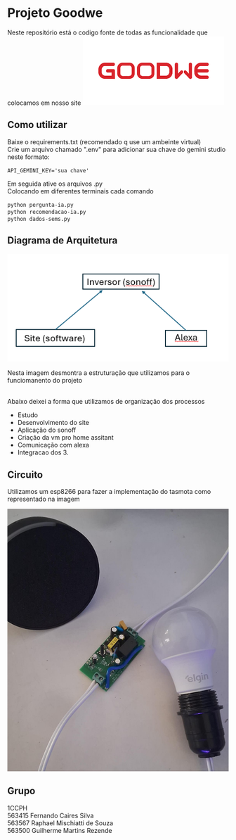# Projeto Goodwe 
Neste repositório está o codigo fonte de todas as funcionalidade que colocamos em nosso site 
![Dashboard](./imagens/logo-goodwe.png)

## Como utilizar
Baixe o requirements.txt (recomendado q use um ambeinte virtual)\
Crie um arquivo chamado ".env" para adicionar sua chave do gemini studio neste formato:
```
API_GEMINI_KEY='sua chave'
```
Em seguida ative os arquivos .py \
Colocando em diferentes terminais cada comando
```
python pergunta-ia.py
python recomendacao-ia.py 
python dados-sems.py
```



## Diagrama de Arquitetura 
![Dashboard](./imagens/diagrama.png)

Nesta imagem desmontra a estruturação que utilizamos para o funciomanento do projeto <br><br>

Abaixo deixei a forma que utilizamos de organização dos processos 

- Estudo
- Desenvolvimento do site
- Aplicação do sonoff
- Criação da vm pro home assitant
- Comunicação com alexa
- Integracao dos 3.

## Circuito
Utilizamos um esp8266 para fazer a implementação do tasmota como representado na imagem

![Dashboard](imagens/circuitoo.png)

##  Grupo 
1CCPH \
563415 Fernando Caires Silva \
563567 Raphael Mischiatti de Souza \
563500 Guilherme Martins Rezende
